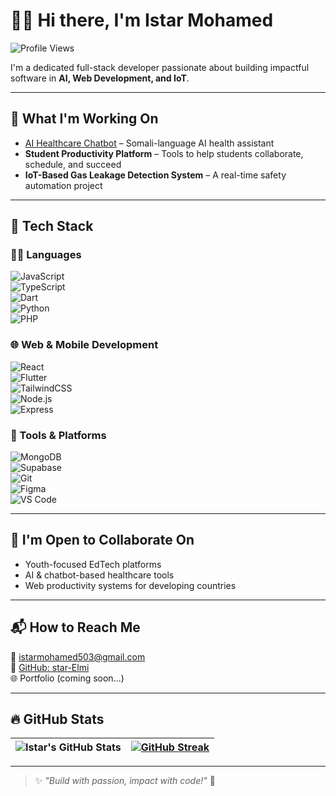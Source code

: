 # 👩‍💻 Hi there, I'm Istar Mohamed

![Profile Views](https://komarev.com/ghpvc/?username=star-Elmi&color=blue)

I'm a dedicated full-stack developer passionate about building impactful software in **AI, Web Development, and IoT**.

---

## 🧠 What I'm Working On
- [AI Healthcare Chatbot](https://github.com/star-Elmi/AI-HealthCare-Web) – Somali-language AI health assistant
- **Student Productivity Platform** – Tools to help students collaborate, schedule, and succeed
- **IoT-Based Gas Leakage Detection System** – A real-time safety automation project

---

## 💼 Tech Stack

### 👩‍💻 Languages  
![JavaScript](https://img.shields.io/badge/-JavaScript-black?style=flat-square&logo=javascript)  
![TypeScript](https://img.shields.io/badge/-TypeScript-black?style=flat-square&logo=typescript)  
![Dart](https://img.shields.io/badge/-Dart-black?style=flat-square&logo=dart)  
![Python](https://img.shields.io/badge/-Python-black?style=flat-square&logo=python)  
![PHP](https://img.shields.io/badge/-PHP-black?style=flat-square&logo=php)

### 🌐 Web & Mobile Development  
![React](https://img.shields.io/badge/-React-black?style=flat-square&logo=react)  
![Flutter](https://img.shields.io/badge/-Flutter-black?style=flat-square&logo=flutter)  
![TailwindCSS](https://img.shields.io/badge/-TailwindCSS-black?style=flat-square&logo=tailwind-css)  
![Node.js](https://img.shields.io/badge/-Node.js-black?style=flat-square&logo=node.js)  
![Express](https://img.shields.io/badge/-Express-black?style=flat-square&logo=express)

### 🧩 Tools & Platforms  
![MongoDB](https://img.shields.io/badge/-MongoDB-black?style=flat-square&logo=mongodb)  
![Supabase](https://img.shields.io/badge/-Supabase-black?style=flat-square&logo=supabase)  
![Git](https://img.shields.io/badge/-Git-black?style=flat-square&logo=git)  
![Figma](https://img.shields.io/badge/-Figma-black?style=flat-square&logo=figma)  
![VS Code](https://img.shields.io/badge/-VSCode-black?style=flat-square&logo=visual-studio-code)

---

## 👯 I'm Open to Collaborate On
- Youth-focused EdTech platforms  
- AI & chatbot-based healthcare tools  
- Web productivity systems for developing countries  

---

## 📬 How to Reach Me  
📧 [istarmohamed503@gmail.com](mailto:istarmohamed503@gmail.com)  
🔗 [GitHub: star-Elmi](https://github.com/star-Elmi)  
🌐 Portfolio (coming soon...)

---

## 🔥 GitHub Stats

| ![Istar's GitHub Stats](https://github-readme-stats.vercel.app/api?username=star-Elmi&show_icons=true&theme=radical) | [![GitHub Streak](https://streak-stats.demolab.com/?user=star-Elmi&theme=radical)](https://git.io/streak-stats) |
|:--:|:--:|

---

> ✨ *"Build with passion, impact with code!"* 🚀
